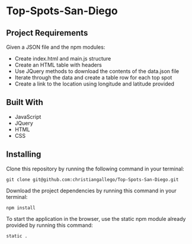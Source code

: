 # Top-Spots-San-Diego

## Project Requirements

Given a JSON file and the npm modules:

* Create index.html and main.js structure
* Create an HTML table with headers
* Use JQuery methods to download the contents of the data.json file
* Iterate through the data and create a table row for each top spot
* Create a link to the location using longitude and latitude provided

## Built With

* JavaScript
* JQuery
* HTML
* CSS


## Installing

Clone this repository by running the following command in your terminal:

`git clone git@github.com:christiangallego/Top-Spots-San-Diego.git`

Download the project dependencies by running this command in your terminal:

`npm install`

To start the application in the browser, use the static npm module already provided by running this command:

`static .`





